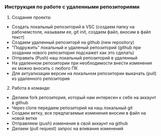 ### Инструкция по работе с удаленными репозиториями

1. Создание проекта:
+ Создать локальный репозиторий в VSC (создаем папку на рабочемстоле, называем ее, git init, создаем файл, вносим в файл текст)
+ Создаем удаленный репозиторй на github (new repository)
+ "Подружить" локальный и удаленый репозиторий (github при зоздании нового репозитория подскажет как это сделать)
+ Отправить (Push) наш локальный репозиторий в удаленный 
+ На удаленном репозитории при необходимости внести изменения их можно вносить с любого ПК 
+ Для актуализации версии на локальном репозитории выкачать (pull) из удаленного репозитория

2. Работа в команде:
+ Делаем fork репозитория, который нам интересен к себе на аккаунт в github
+ Через clone передаем репозиторий на наш локальный git
+ Создаеи ветку, все предлагаемые изменения вносим в файл на новой ветке
+ Отправляем (push) изменения в свой аккаунт на github
+ Делаем (pull request) запрос на вливание изменений 
